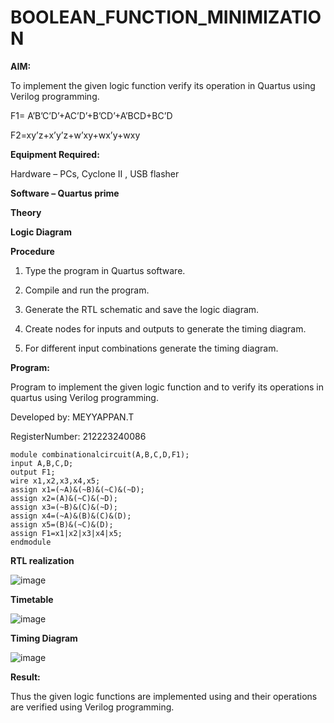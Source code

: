 # BOOLEAN_FUNCTION_MINIMIZATION

**AIM:**

To implement the given logic function verify its operation in Quartus using Verilog programming.

F1= A’B’C’D’+AC’D’+B’CD’+A’BCD+BC’D 

F2=xy’z+x’y’z+w’xy+wx’y+wxy

**Equipment Required:**

Hardware – PCs, Cyclone II , USB flasher

**Software – Quartus prime**

**Theory**

**Logic Diagram**

**Procedure**

1.	Type the program in Quartus software.

2.	Compile and run the program.

3.	Generate the RTL schematic and save the logic diagram.

4.	Create nodes for inputs and outputs to generate the timing diagram.

5.	For different input combinations generate the timing diagram.


**Program:**

 Program to implement the given logic function and to verify its operations in quartus using Verilog programming. 

Developed by: MEYYAPPAN.T

RegisterNumber: 212223240086
```
module combinationalcircuit(A,B,C,D,F1);
input A,B,C,D;
output F1;
wire x1,x2,x3,x4,x5;
assign x1=(~A)&(~B)&(~C)&(~D);
assign x2=(A)&(~C)&(~D);
assign x3=(~B)&(C)&(~D);
assign x4=(~A)&(B)&(C)&(D);
assign x5=(B)&(~C)&(D);
assign F1=x1|x2|x3|x4|x5;
endmodule
```
**RTL realization**

![image](https://github.com/marcoyoi/BOOLEAN_FUNCTION_MINIMIZATION/assets/128804366/832341ba-f419-4d7d-92e5-dd3dd52aa4e5)


**Timetable**

![image](https://github.com/marcoyoi/BOOLEAN_FUNCTION_MINIMIZATION/assets/128804366/f60e4faa-14ea-4263-af1f-e16e0d90af10)


**Timing Diagram**

![image](https://github.com/marcoyoi/BOOLEAN_FUNCTION_MINIMIZATION/assets/128804366/44bf7041-284d-4340-9341-1ff45036e817)

**Result:**

Thus the given logic functions are implemented using and their operations are verified using Verilog programming.

